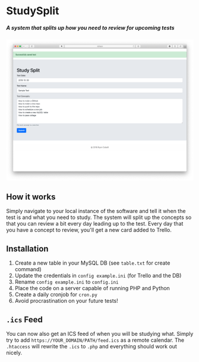 # StudySplit
##### A system that splits up how you need to review for upcoming tests

![Screenshot](screenshot.png)

## How it works
Simply navigate to your local instance of the software and tell it when the test is and what you need to study. The system will split up the concepts so that you can review a bit every day leading up to the test. Every day that you have a concept to review, you'll get a new card added to Trello.

## Installation
1. Create a new table in your MySQL DB (see `table.txt` for create command)
2. Update the credentials in `config example.ini` (for Trello and the DB)
3. Rename `config example.ini` to `config.ini`
4. Place the code on a server capable of running PHP and Python
5. Create a daily cronjob for `cron.py`
6. Avoid procrastination on your future tests!

## `.ics` Feed
You can now also get an ICS feed of when you will be studying what. Simply try to add `https://YOUR_DOMAIN/PATH/feed.ics` as a remote calendar. The `.htaccess` will rewrite the `.ics` to `.php` and everything should work out nicely.
